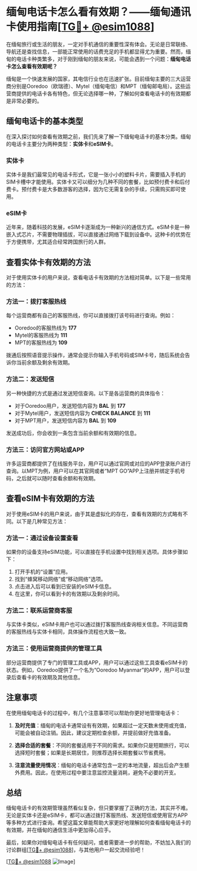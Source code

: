 # 缅甸电话卡怎么看有效期？——缅甸通讯卡使用指南[[TG💪+ @esim1088](https://t.me/s/esim1088)]

在缅甸旅行或生活的朋友，一定对手机通信的重要性深有体会。无论是日常联络、导航还是查找信息，一部能正常使用的话费充足的手机都显得尤为重要。然而，缅甸的电话卡种类繁多，对于刚到缅甸的朋友来说，可能会遇到一个问题：**缅甸电话卡怎么查看有效期呢？**

缅甸是一个快速发展的国家，其电信行业也在迅速扩张。目前缅甸主要的三大运营商分别是Ooredoo（欧瑞德）、Mytel（缅甸电信）和MPT（缅甸邮电局）。这些运营商提供的电话卡各有特色，但无论选择哪一种，了解如何查看电话卡的有效期都是非常必要的。

## 缅甸电话卡的基本类型

在深入探讨如何查看有效期之前，我们先来了解一下缅甸电话卡的基本分类。缅甸的电话卡主要分为两种类型：**实体卡**和**eSIM卡**。

### 实体卡
实体卡是我们最常见的电话卡形式，它是一张小小的塑料卡片，需要插入手机的SIM卡槽中才能使用。实体卡又可以细分为几种不同的套餐，比如预付费卡和后付费卡。预付费卡是大多数游客的选择，因为它无需复杂的手续，只需购买即可使用。

### eSIM卡
近年来，随着科技的发展，eSIM卡逐渐成为一种新兴的通信方式。eSIM卡是一种嵌入式芯片，不需要物理插拔，可以直接通过网络下载到设备中。这种卡的优势在于方便携带，尤其适合经常跨国旅行的人群。

## 查看实体卡有效期的方法

对于使用实体卡的用户来说，查看电话卡有效期的方法相对简单。以下是一些常用的方法：

### 方法一：拨打客服热线
每个运营商都有自己的客服热线，你可以直接拨打该号码进行查询。例如：
- Ooredoo的客服热线为 **177**
- Mytel的客服热线为 **111**
- MPT的客服热线为 **109**

拨通后按照语音提示操作，通常会提示你输入手机号码或SIM卡号，随后系统会告诉你当前余额及剩余有效期。

### 方法二：发送短信
另一种快捷的方式是通过发送短信查询。以下是各运营商的具体指令：
- 对于Ooredoo用户，发送短信内容为 **BAL** 到 **177**
- 对于Mytel用户，发送短信内容为 **CHECK BALANCE** 到 **111**
- 对于MPT用户，发送短信内容为 **BAL** 到 **109**

发送成功后，你会收到一条包含当前余额和有效期的信息。

### 方法三：访问官方网站或APP
许多运营商都提供了在线服务平台，用户可以通过官网或对应的APP登录账户进行查询。以MPT为例，用户可以在其官网或者“MPT GO”APP上注册并绑定手机号码，之后就可以随时查看余额和有效期。

## 查看eSIM卡有效期的方法

对于使用eSIM卡的用户来说，由于其是虚拟化的存在，查看有效期的方式略有不同。以下是几种常见方法：

### 方法一：通过设备设置查看
如果你的设备支持eSIM功能，可以直接在手机设置中找到相关选项。具体步骤如下：
1. 打开手机的“设置”应用。
2. 找到“蜂窝移动网络”或“移动网络”选项。
3. 点击进入后可以看到已安装的eSIM卡信息。
4. 在这里，你可以看到卡的有效期以及剩余时间。

### 方法二：联系运营商客服
与实体卡类似，eSIM卡用户也可以通过拨打客服热线查询相关信息。不同运营商的客服热线与实体卡相同，具体操作流程也大致一致。

### 方法三：使用运营商提供的管理工具
部分运营商提供了专门的管理工具或APP，用户可以通过这些工具查看eSIM卡的状态。例如，Ooredoo提供了一个名为“Ooredoo Myanmar”的APP，用户可以登录后查看卡的有效期及其他信息。

## 注意事项

在使用缅甸电话卡的过程中，有几个注意事项可以帮助你更好地管理电话卡：

1. **及时充值**：缅甸的电话卡通常设有有效期，如果超过一定天数未使用或充值，可能会被自动注销。因此，建议定期检查余额，并提前做好充值准备。
   
2. **选择合适的套餐**：不同的套餐适用于不同的需求。如果你只是短期旅行，可以选择短时套餐；如果是长期居住，则推荐选择长期套餐以节省费用。

3. **注意流量使用情况**：缅甸的电话卡通常包含一定的本地流量，超出后会产生额外费用。因此，在使用过程中要注意监控流量消耗，避免不必要的开支。

## 总结

缅甸电话卡的有效期管理虽然看似复杂，但只要掌握了正确的方法，其实并不难。无论是实体卡还是eSIM卡，都可以通过拨打客服热线、发送短信或使用官方APP等多种方式进行查询。希望这篇文章能帮助大家更好地理解如何查看缅甸电话卡的有效期，并在缅甸的通信生活中更加得心应手。

最后，如果你对缅甸电话卡有任何疑问，或者需要进一步的帮助，不妨加入我们的讨论群组[[TG💪+ @esim1088](https://t.me/s/esim1088)]，与其他用户一起交流经验吧！

[[TG💪+ @esim1088](https://t.me/s/esim1088) ![Image](https://i.postimg.cc/4NQfJmqS/Snipaste-2025-05-13-00-14-12.png)]